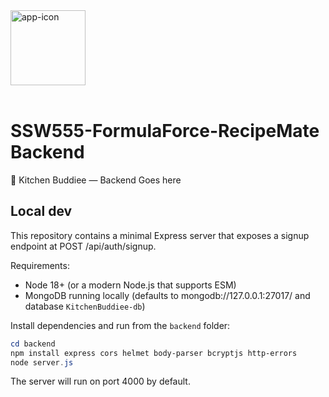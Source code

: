 <img width="120" alt="app-icon" src="../public/logo/logo-rounded.png">
<br>
<br>

# SSW555-FormulaForce-RecipeMate Backend
🥘 Kitchen Buddiee — Backend Goes here

## Local dev

This repository contains a minimal Express server that exposes a signup endpoint at POST /api/auth/signup.

Requirements:
- Node 18+ (or a modern Node.js that supports ESM)
- MongoDB running locally (defaults to mongodb://127.0.0.1:27017/ and database `KitchenBuddiee-db`)

Install dependencies and run from the `backend` folder:

```powershell
cd backend
npm install express cors helmet body-parser bcryptjs http-errors
node server.js
```

The server will run on port 4000 by default.